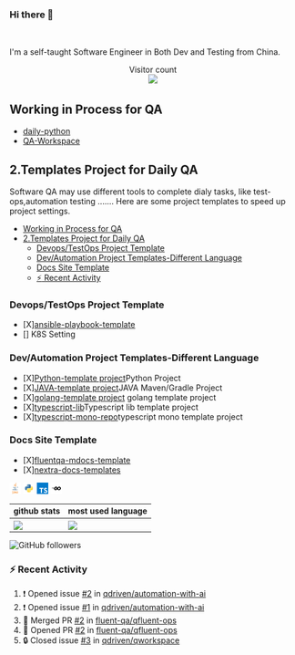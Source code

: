 ### Hi there 👋

<!-- <p align="center">
    <a href="https://github.com/qdriven">
    <img width="80%" src="./assets/me-notion-png.png">
</p> -->

<br />

I'm a self-taught Software Engineer in Both Dev and Testing from China. 
<p align="center">
  Visitor count<br>
  <img src="https://profile-counter.glitch.me/qdriven/count.svg" />
</p>


## Working in Process for QA

- [daily-python](https://github.com/fluent-qa/Daily-python)
- [QA-Workspace](https://github.com/fluent-qa/fluentqa-workspace.git)



## 2.Templates Project for Daily QA

Software QA may use different tools to complete dialy tasks, like test-ops,automation testing .......
Here are some project templates to speed up project settings.
- [Working in Process for QA](#working-in-process-for-qa)
- [2.Templates Project for Daily QA](#2templates-project-for-daily-qa)
  - [Devops/TestOps Project Template](#devopstestops-project-template)
  - [Dev/Automation Project Templates-Different Language](#devautomation-project-templates-different-language)
  - [Docs Site Template](#docs-site-template)
  - [:zap: Recent Activity](#zap-recent-activity)


### Devops/TestOps Project Template

- [X][ansible-playbook-template](https://github.com/qdriven/ansible-playbook-templates.git)
- [] K8S Setting

### Dev/Automation Project Templates-Different Language

- [X][Python-template project](ttps://github.com/fluent-qa/fluentqa-pytpl.git)Python Project
- [X][JAVA-template project](https://github.com/fluent-qa/fluent-java-tpl.git)JAVA Maven/Gradle Project
- [X][golang-template project](https://github.com/fluent-qa/fluentqa-gotpl.git) golang template project
- [X][typescript-lib](https://github.com/fluent-qa/ts-lib-starter)Typescript lib template project
- [X][typescript-mono-repo](https://github.com/qdriven/mono-ts-starter.git)typescript mono template project

### Docs Site Template

- [X][fluentqa-mdocs-template](https://github.com/qdriven/fluentqa-md-docs-template.git)
- [X][nextra-docs-templates](https://github.com/qdriven/docs-templates)



<code><img height="20" src="https://raw.githubusercontent.com/github/explore/5b3600551e122a3277c2c5368af2ad5725ffa9a1/topics/java/java.png"></code>
<code><img height="20" src="https://raw.githubusercontent.com/github/explore/80688e429a7d4ef2fca1e82350fe8e3517d3494d/topics/python/python.png"></code>
<code><img height="20" src="https://raw.githubusercontent.com/github/explore/80688e429a7d4ef2fca1e82350fe8e3517d3494d/topics/typescript/typescript.png"></code>
<code><img height="20" src="https://raw.githubusercontent.com/github/explore/80688e429a7d4ef2fca1e82350fe8e3517d3494d/topics/go/go.png"></code>

<!--
**qdriven/qdriven** is a ✨ _special_ ✨ repository because its `README.md` (this file) appears on your GitHub profile.
!-->
|github stats|most used language |
|--------------------|--------------------------------------------|
|<a href="https://github-readme-stats.vercel.app/api?username=qdriven&show_icons=true&hide_border=true&show_icons=true&count_private=true&theme=buefy&include_all_commits=true"><img align="center" src="https://github-readme-stats.vercel.app/api?username=qdriven&show_icons=true&hide_border=true&show_icons=true&count_private=true&theme=buefy&include_all_commits=true" /></a>| <a href="https://github-readme-stats.vercel.app/api/top-langs/?username=qdriven&layout=compact&theme=buefy&hide_border=true"><img align="center" src="https://github-readme-stats.vercel.app/api/top-langs/?username=qdriven&layout=compact&theme=buefy&hide_border=true" /></a>|


![GitHub followers](https://img.shields.io/github/followers/qdriven?label=Follow&style=social)

### :zap: Recent Activity

<!--START_SECTION:activity-->
1. ❗ Opened issue [#2](https://github.com/qdriven/automation-with-ai/issues/2) in [qdriven/automation-with-ai](https://github.com/qdriven/automation-with-ai)
2. ❗ Opened issue [#1](https://github.com/qdriven/automation-with-ai/issues/1) in [qdriven/automation-with-ai](https://github.com/qdriven/automation-with-ai)
3. 🎉 Merged PR [#2](https://github.com/fluent-qa/qfluent-ops/pull/2) in [fluent-qa/qfluent-ops](https://github.com/fluent-qa/qfluent-ops)
4. 💪 Opened PR [#2](https://github.com/fluent-qa/qfluent-ops/pull/2) in [fluent-qa/qfluent-ops](https://github.com/fluent-qa/qfluent-ops)
5. 🔒 Closed issue [#3](https://github.com/qdriven/qworkspace/issues/3) in [qdriven/qworkspace](https://github.com/qdriven/qworkspace)
<!--END_SECTION:activity-->


<!-- ### Working In Process

- [low-code-study](https://github.com/qdriven/low-code-way)
- [python lessons for QA](https://github.com/qdriven/py-for-qa) -->
